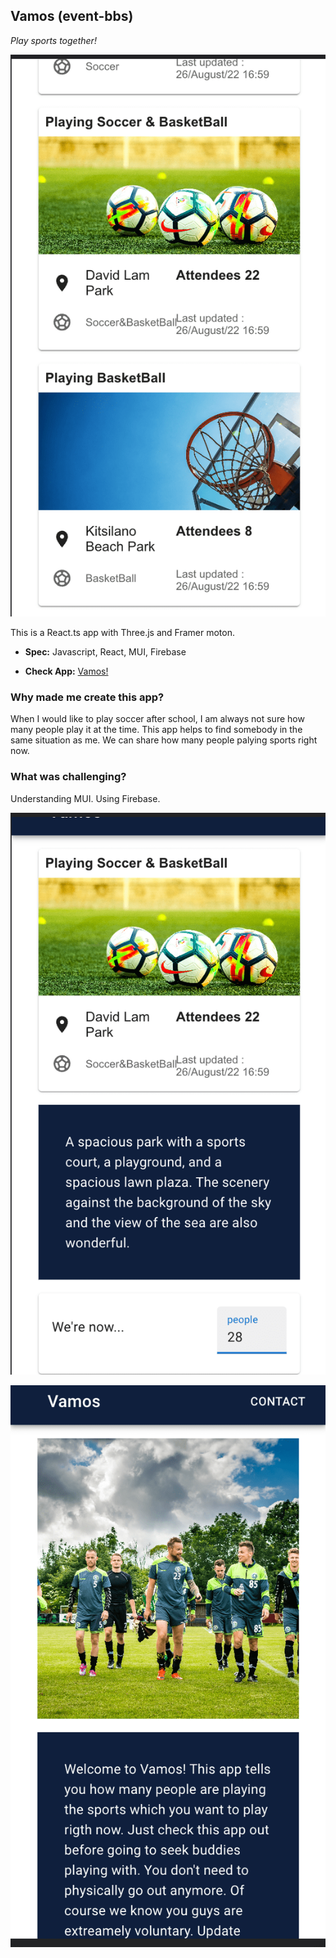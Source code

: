 ## Vamos (event-bbs)

_Play sports together!_

![pic1](https://github.com/likuor/portfolio-ts/blob/main/public/image/works/Vamos/Vamos.png)

This is a React.ts app with Three.js and Framer moton.

- **Spec:** Javascript, React, MUI, Firebase

- **Check App:** [Vamos!](https://event-bbs.web.app/)

### Why made me create this app?

When I would like to play soccer after school, I am always not sure how many people play it at the time. This app helps to find somebody in the same situation as me. We can share how many people palying sports right now.

### What was challenging?

Understanding MUI. Using Firebase.

![pic2](https://github.com/likuor/portfolio-ts/blob/main/public/image/works/Vamos/Vamos_detail.png)

![pic3](https://github.com/likuor/portfolio-ts/blob/main/public/image/works/Vamos/Vamos_hero.png)
